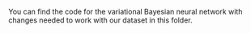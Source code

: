You can find the code for the variational Bayesian neural network with changes needed to work with our dataset in this folder.
